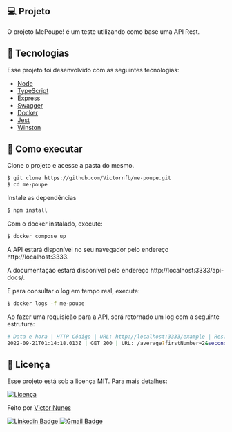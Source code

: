 ## 💻 Projeto

O projeto MePoupe! é um teste utilizando como base uma API Rest.

## 🧪 Tecnologias

Esse projeto foi desenvolvido com as seguintes tecnologias:

- [Node](https://nodejs.org/en/)
- [TypeScript](https://www.typescriptlang.org/)
- [Express](https://expressjs.com/pt-br/)
- [Swagger](https://swagger.io/)
- [Docker](https://www.docker.com/)
- [Jest](https://jestjs.io/)
- [Winston](https://github.com/winstonjs/winston)

## 🚀 Como executar

Clone o projeto e acesse a pasta do mesmo.

```bash
$ git clone https://github.com/Victornfb/me-poupe.git
$ cd me-poupe
```

Instale as dependências

```bash
$ npm install
```

Com o docker instalado, execute:

```bash
$ docker compose up
```

A API estará disponível no seu navegador pelo endereço http://localhost:3333.

A documentação estará disponível pelo endereço http://localhost:3333/api-docs/.

E para consultar o log em tempo real, execute:

```bash
$ docker logs -f me-poupe
```

Ao fazer uma requisição para a API, será retornado um log com a seguinte estrutura:

```bash
# Data e hora | HTTP Código | URL: http://localhost:3333/example | Res: {"message":"Esse é um exemplo"}
2022-09-21T01:14:18.013Z | GET 200 | URL: /average?firstNumber=2&secondNumber=4.9 | Res: {"average":3}
```

## 📝 Licença

Esse projeto está sob a licença MIT. Para mais detalhes:

<a href="https://opensource.org/licenses/MIT" target="_blank"><img alt="Licença" src="https://img.shields.io/badge/license-MIT-0a66c2?style=flat-square"></a>

Feito por [Victor Nunes](https://victornfb.com.br/)

[![Linkedin Badge](https://img.shields.io/badge/-Victor%20Nunes-0a66c2?style=flat-square&logo=Linkedin&logoColor=white&link=https://www.linkedin.com/in/victornfb/)](https://www.linkedin.com/in/victornfb/)
[![Gmail Badge](https://img.shields.io/badge/-victornfb@outlook.com-ea4435?style=flat-square&logo=Gmail&logoColor=white&link=mailto:victornfb@outlook.com)](mailto:victornfb@outlook.com)
